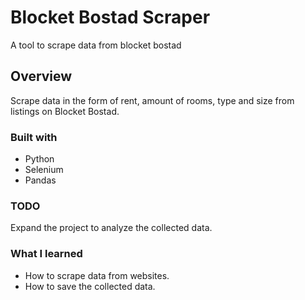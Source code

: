 # Blocket Bostad Scraper

A tool to scrape data from blocket bostad

## Overview

Scrape data in the form of rent, amount of rooms, type and size from listings on Blocket Bostad. 

### Built with

- Python
- Selenium
- Pandas

### TODO

Expand the project to analyze the collected data. 

### What I learned

- How to scrape data from websites.
- How to save the collected data.
